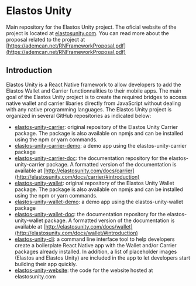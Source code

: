 # Elastos Unity
Main repository for the Elastos Unity project.
The oficial website of the project is located at [elastosunity.com](elastosunity.com). You can read more about the proposal related to the project at [https://ademcan.net/RNFrameworkProposal.pdf](https://ademcan.net/RNFrameworkProposal.pdf)

## Introduction

Elastos Unity is a React Native framework to allow developers to add the Elastos Wallet and Carrier functionnalities to their mobile apps. The main goal of the Elastos Unity project is to create the required bridges to access native wallet and carrier libaries directly from JavaScript without dealing with any native programming languages. The Elastos Unity project is organized in several GitHub repositories as indicated below:

* [elastos-unity-carrier](https://github.com/cyber-republic/elastos-unity-carrier): original repository of the Elastos Unity Carrier package. The package is also available on npmjs and can be installed using the npm or yarn commands.
* [elastos-unity-carrier-demo](https://github.com/cyber-republic/elastos-unity-carrier-demo): a demo app using the elastos-unity-carrier package
* [elastos-unity-carrier-doc](https://github.com/cyber-republic/elastos-unity-carrier): the documentation repository for the elastos-unity-carrier package. A formatted version of the documentation is available at [http://elastosunity.com/docs/carrier](http://elastosunity.com/docs/carrier/#introduction)
* [elastos-unity-wallet](https://github.com/cyber-republic/elastos-unity-wallet): original repository of the Elastos Unity Wallet package. The package is also available on npmjs and can be installed using the npm or yarn commands.
* [elastos-unity-wallet-demo](https://github.com/cyber-republic/elastos-unity-wallet-demo): a demo app using the elastos-unity-wallet package
* [elastos-unity-wallet-doc](https://github.com/cyber-republic/elastos-unity-wallet-doc): the documentation repository for the elastos-unity-wallet package. A formatted version of the documentation is available at [http://elastosunity.com/docs/wallet](http://elastosunity.com/docs/wallet/#introduction)
* [elastos-unity-cli](https://github.com/cyber-republic/elastos-unity-cli): a command line interface tool to help developers create a boilerplate React Native app with the Wallet and/or Carrier packages already installed. In addition, a list of placeholder images (Elastos and Elastos Unity) are included in the app to let developers start building their app quickly.
* [elastos-unity-website](https://github.com/cyber-republic/elastos-unity-website): the code for the website hosted at elastosunity.com